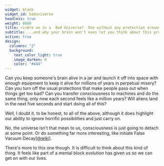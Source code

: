 ```yaml
---
widget: blank
widget_id: baduniverse
headless: true
weight: 8600
title: <i>Are we in a  Bad Universe?  One without any protection around how much you can suffer?</i>
subtitle: ...and why your brain won't even let you think about this problem
active: true
design:
  columns: "2"
  background:
    text_color_light: true
    image_darken: 0
    color: "#444"
---
```


<div class="fa-3x"><i class="fa-solid fa-infinity fa-beat" style="--fa-beat-scale: 1.35;"></i></div>

Can you keep someone's brain alive in a jar and launch it off into space with enough equipment to keep it alive for millions of years in perpetual misery?  Can you turn off the usual protections that make people pass out when things get too bad?  Can you transfer consciousness to machines and do the same thing, only now each second feels like a million years?  Will aliens land in the next five seconds and start doing all of this?

Well, I doubt it, to be honest, to all of the above, although it does highlight our ability to ignore horrific possibilities and just carry on.

No, the universe isn't that mean to us, consciousness is just going to detach at some point.  Or do something far more interesting, like initiate False Vacuum Decay[\[@wiki\]](https://en.wikipedia.org/wiki/False_vacuum_decay).

There's more to this one though.  It is difficult to think about this kind of thing.  It feels like part of a mental block evolution has given us so we can get on with our lives.
